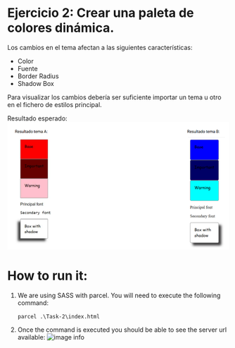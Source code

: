 # Ejercicio 2: Crear una paleta de colores dinámica.

Los cambios en el tema afectan a las siguientes características:

- Color
- Fuente
- Border Radius
- Shadow Box

Para visualizar los cambios debería ser suficiente importar un tema u otro en el fichero de estilos principal.


Resultado esperado:
![image info](./resultado.png)

# How to run it:
1. We are using SASS with parcel. You will need to execute the following command:
    ```
    parcel .\Task-2\index.html
    ```
2. Once the command is executed you should be able to see the server url available:
![image info](./command.png)
